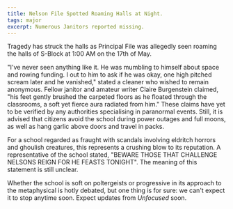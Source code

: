 ```yaml
---
title: Nelson File Spotted Roaming Halls at Night.
tags: major
excerpt: Numerous Janitors reported missing.
---
```

Tragedy has struck the halls as Principal File was allegedly seen roaming the halls of S-Block at 1:00 AM on the 17th of May. 

"I've never seen anything like it. He was mumbling to himself about space and rowing funding. I out to him to ask if he was okay, one high pitched scream later and he vanished," stated a cleaner who wished to remain anonymous. Fellow janitor and amateur writer Claire Burgenstein claimed, "his feet gently brushed the carpeted floors as he floated through the classrooms, a soft yet fierce aura radiated from him." These claims have yet to be verified by any authorities specialising in paranormal events. Still, it is advised that citizens avoid the school during power outages and full moons, as well as hang garlic above doors and travel in packs.

For a school regarded as fraught with scandals involving eldritch horrors and ghoulish creatures, this represents a crushing blow to its reputation. A representative of the school stated, "BEWARE THOSE THAT CHALLENGE NELSONS REIGN FOR HE FEASTS TONIGHT". The meaning of this statement is still unclear. 

Whether the school is soft on poltergeists or progressive in its approach to the metaphysical is hotly debated, but one thing is for sure: we can't expect it to stop anytime soon. Expect updates from *Unfocused* soon. 
